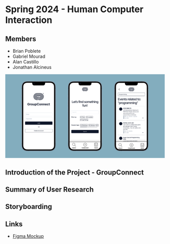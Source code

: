 # Spring 2024 - Human Computer Interaction

## Members

- Brian Poblete
- Gabriel Mourad
- Alan Castillo
- Jonathan Alcineus

![Mockups of the project](https://github.com/Brian-Pob/sp-24-hci/blob/main/Facebook%20Post%20OG%20Image.png)

## Introduction of the Project - GroupConnect

## Summary of User Research

## Storyboarding

## Links

- [Figma Mockup](https://www.figma.com/file/UkkLXPM5MXpLboB9icnqpO/Mid-Fi-Prototype?type=design&node-id=1%3A5&mode=design&t=kfQoQ4RooEypuZGP-1)

